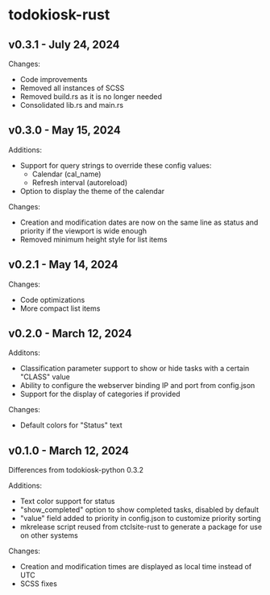 # todokiosk-rust

## v0.3.1 - July 24, 2024

Changes:
- Code improvements
- Removed all instances of SCSS
- Removed build.rs as it is no longer needed
- Consolidated lib.rs and main.rs

## v0.3.0 - May 15, 2024
Additions:
- Support for query strings to override these config values:
  - Calendar (cal_name)
  - Refresh interval (autoreload)
- Option to display the theme of the calendar

Changes:
- Creation and modification dates are now on the same line as status and priority if the viewport is wide enough
- Removed minimum height style for list items

## v0.2.1 - May 14, 2024
Changes:
- Code optimizations
- More compact list items

## v0.2.0 - March 12, 2024
Additons:
- Classification parameter support to show or hide tasks with a certain "CLASS" value
- Ability to configure the webserver binding IP and port from config.json
- Support for the display of categories if provided

Changes:
- Default colors for "Status" text

## v0.1.0 - March 12, 2024
Differences from todokiosk-python 0.3.2

Additions:
- Text color support for status
- "show_completed" option to show completed tasks, disabled by default
- "value" field added to priority in config.json to customize priority sorting
- mkrelease script reused from ctclsite-rust to generate a package for use on other systems

Changes:
- Creation and modification times are displayed as local time instead of UTC
- SCSS fixes